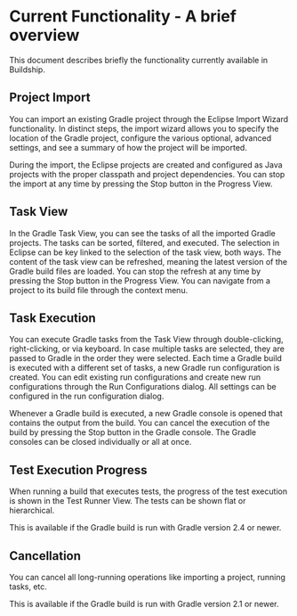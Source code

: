 # Current Functionality - A brief overview

This document describes briefly the functionality currently available in Buildship.


## Project Import

You can import an existing Gradle project through the Eclipse Import Wizard functionality. In distinct
steps, the import wizard allows you to specify the location of the Gradle project, configure the various
optional, advanced settings, and see a summary of how the project will be imported.

During the import, the Eclipse projects are created and configured as Java projects with the proper
classpath and project dependencies. You can stop the import at any time by pressing the Stop button
in the Progress View.


## Task View

In the Gradle Task View, you can see the tasks of all the imported Gradle projects. The tasks can be sorted, filtered,
and executed. The selection in Eclipse can be key linked to the selection of the task view, both ways. The content of
the task view can be refreshed, meaning the latest version of the Gradle build files are loaded. You can stop the refresh
at any time by pressing the Stop button in the Progress View. You can navigate from a project to its build file through
the context menu.


## Task Execution

You can execute Gradle tasks from the Task View through double-clicking, right-clicking, or via keyboard. In case multiple
tasks are selected, they are passed to Gradle in the order they were selected. Each time a Gradle build is executed with a
different set of tasks, a new Gradle run configuration is created. You can edit existing run configurations and create new
run configurations through the Run Configurations dialog. All settings can be configured in the run configuration dialog.

Whenever a Gradle build is executed, a new Gradle console is opened that contains the output from the build. You can cancel
the execution of the build by pressing the Stop button in the Gradle console. The Gradle consoles can be closed individually
or all at once.


## Test Execution Progress

When running a build that executes tests, the progress of the test execution is shown in the Test Runner View. The tests
can be shown flat or hierarchical.

This is available if the Gradle build is run with Gradle version 2.4 or newer.


## Cancellation

You can cancel all long-running operations like importing a project, running tasks, etc.

This is available if the Gradle build is run with Gradle version 2.1 or newer.
